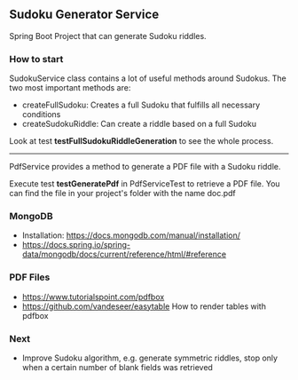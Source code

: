 ## Sudoku Generator Service

Spring Boot Project that can generate Sudoku riddles. 

### How to start

SudokuService class contains a lot of useful methods around Sudokus. 
The two most important methods are:

- createFullSudoku: Creates a full Sudoku that fulfills all necessary conditions
- createSudokuRiddle: Can create a riddle based on a full Sudoku

Look at test **testFullSudokuRiddleGeneration** to see the whole process.

---

PdfService provides a method to generate a PDF file with a Sudoku riddle.

Execute test **testGeneratePdf** in PdfServiceTest to retrieve a PDF file. 
You can find the file in your project's folder with the name doc.pdf


### MongoDB

- Installation: https://docs.mongodb.com/manual/installation/
- https://docs.spring.io/spring-data/mongodb/docs/current/reference/html/#reference

### PDF Files

- https://www.tutorialspoint.com/pdfbox
- https://github.com/vandeseer/easytable How to render tables with pdfbox

### Next

- Improve Sudoku algorithm, e.g. generate symmetric riddles, stop only 
when a certain number of blank fields was retrieved